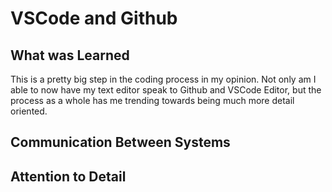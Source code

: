 # VSCode and Github

## **What was Learned**

This is a pretty big step in the coding process in my opinion. Not only am I able to now have my text editor speak to Github and VSCode Editor, but the process as a whole has me trending towards being much more detail oriented. 

## Communication Between Systems

## Attention to Detail
